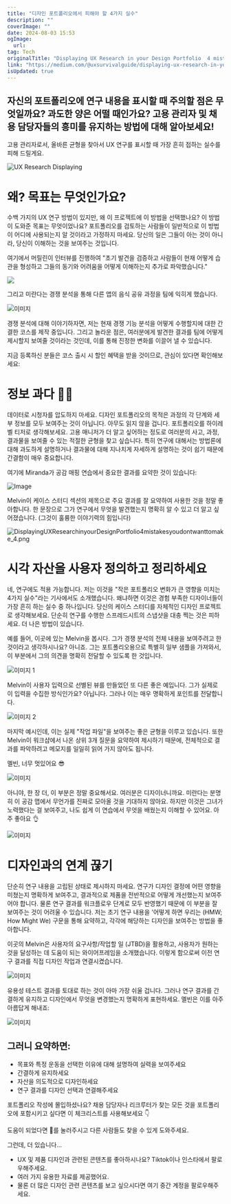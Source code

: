```yaml
---
title: "디자인 포트폴리오에서 피해야 할 4가지 실수"
description: ""
coverImage: ""
date: 2024-08-03 15:53
ogImage:
  url:
tag: Tech
originalTitle: "Displaying UX Research in your Design Portfolio  4 mistakes you dont want to make"
link: "https://medium.com/@uxsurvivalguide/displaying-ux-research-in-your-design-portfolio-4-mistakes-you-dont-want-to-make-9d5cb97c9063"
isUpdated: true
---
```


## 자신의 포트폴리오에 연구 내용을 표시할 때 주의할 점은 무엇일까요? 과도한 양은 어떨 때인가요? 고용 관리자 및 채용 담당자들의 흥미를 유지하는 방법에 대해 알아보세요!

고용 관리자로서, 올바른 균형을 찾아서 UX 연구를 표시할 때 가장 흔히 접하는 실수를 피해 드릴게요.

![UX Research Displaying](/assets/img/DisplayingUXResearchinyourDesignPortfolio4mistakesyoudontwanttomake_0.png)

# 왜? 목표는 무엇인가요?

<!-- seedividend - 사각형 -->

<ins class="adsbygoogle"
     style="display:block"
     data-ad-client="ca-pub-4877378276818686"
     data-ad-slot="1898504329"
     data-ad-format="auto"
     data-full-width-responsive="true"></ins>

<script>
     (adsbygoogle = window.adsbygoogle || []).push({});
</script>

수백 가지의 UX 연구 방법이 있지만, 왜 이 프로젝트에 이 방법을 선택했나요? 이 방법이 도와준 목표는 무엇이었나요? 포트폴리오를 검토하는 사람들이 일반적으로 이 방법이 어디에 사용되는지 알 것이라고 가정하지 마세요. 당신의 일은 그들이 아는 것이 아니라, 당신이 이해하는 것을 보여주는 것입니다.

여기에서 머릴린이 인터뷰를 진행하여 "초기 발견을 검증하고 사람들이 현재 어떻게 습관을 형성하고 그들의 동기와 어려움을 어떻게 이해하는지 추가로 파악했습니다."

![](/assets/img/DisplayingUXResearchinyourDesignPortfolio4mistakesyoudontwanttomake_1.png)

그리고 미란다는 경쟁 분석을 통해 다른 앱의 음식 공유 과정을 팀에 익히게 했습니다.

<!-- seedividend - 사각형 -->

<ins class="adsbygoogle"
     style="display:block"
     data-ad-client="ca-pub-4877378276818686"
     data-ad-slot="1898504329"
     data-ad-format="auto"
     data-full-width-responsive="true"></ins>

<script>
     (adsbygoogle = window.adsbygoogle || []).push({});
</script>

![이미지](/assets/img/DisplayingUXResearchinyourDesignPortfolio4mistakesyoudontwanttomake_2.png)

경쟁 분석에 대해 이야기하자면, 저는 현재 경쟁 기능 분석을 어떻게 수행할지에 대한 간결한 코스를 제작 중입니다. 그리고 놀라운 점은, 여러분에게 발견한 결과를 팀에 어떻게 제시할지 보여줄 것이라는 것인데, 이를 통해 진정한 변화를 이끌어 낼 수 있습니다.

지금 등록하신 분들은 코스 출시 시 할인 혜택을 받을 것이므로, 관심이 있다면 확인해보세요:

# 정보 과다 😵‍💫

<!-- seedividend - 사각형 -->

<ins class="adsbygoogle"
     style="display:block"
     data-ad-client="ca-pub-4877378276818686"
     data-ad-slot="1898504329"
     data-ad-format="auto"
     data-full-width-responsive="true"></ins>

<script>
     (adsbygoogle = window.adsbygoogle || []).push({});
</script>

데이터로 시청자를 압도하지 마세요. 디자인 포트폴리오의 목적은 과정의 각 단계와 세부 정보를 모두 보여주는 것이 아닙니다. 아무도 읽지 않을 겁니다. 포트폴리오를 하이레벨 티저로 생각해보세요. 고용 매니저가 더 알고 싶어하는 정도로 여러분의 사고, 과정, 결과물을 보여줄 수 있는 적절한 균형을 찾고 싶습니다. 특히 연구에 대해서는 방법론에 대해 과도하게 설명하거나 결과물에 대해 지나치게 자세하게 설명하는 것이 쉽기 때문에 간결함이 매우 중요합니다.

여기에 Miranda가 공감 매핑 연습에서 중요한 결과를 요약한 것이 있습니다:

![Image](/assets/img/DisplayingUXResearchinyourDesignPortfolio4mistakesyoudontwanttomake_3.png)

Melvin이 케이스 스터디 섹션의 제목으로 주요 결과를 잘 요약하여 사용한 것을 정말 좋아합니다. 한 문장으로 그가 연구에서 무엇을 발견했는지 명확히 알 수 있고 더 알고 싶어졌습니다. (그것이 훌륭한 이야기력의 힘입니다)

<!-- seedividend - 사각형 -->

<ins class="adsbygoogle"
     style="display:block"
     data-ad-client="ca-pub-4877378276818686"
     data-ad-slot="1898504329"
     data-ad-format="auto"
     data-full-width-responsive="true"></ins>

<script>
     (adsbygoogle = window.adsbygoogle || []).push({});
</script>

![DisplayingUXResearchinyourDesignPortfolio4mistakesyoudontwanttomake_4.png](/assets/img/DisplayingUXResearchinyourDesignPortfolio4mistakesyoudontwanttomake_4.png)

# 시각 자산을 사용자 정의하고 정리하세요

네, 연구에도 적용 가능합니다. 저는 이것을 "작은 포트폴리오 변화가 큰 영향을 미치는 4가지 실수"라는 기사에서도 소개했습니다. 왜냐하면 이것은 경험 부족한 디자이너들이 가장 흔히 하는 실수 중 하나입니다. 당신의 케이스 스터디를 자체적인 디자인 프로젝트로 생각해보세요. 단순히 연구를 수행한 스프레드시트의 스냅샷을 대충 찍는 것은 피하세요. 더 나은 방법이 있습니다.

예를 들어, 이곳에 있는 Melvin을 봅시다. 그가 경쟁 분석의 전체 내용을 보여주려고 한 것이라고 생각하시나요? 아니죠. 그는 포트폴리오용으로 특별히 일부 샘플을 가져와서, 이 부분에서 그의 의견을 명확히 전달할 수 있도록 한 것입니다.

<!-- seedividend - 사각형 -->

<ins class="adsbygoogle"
     style="display:block"
     data-ad-client="ca-pub-4877378276818686"
     data-ad-slot="1898504329"
     data-ad-format="auto"
     data-full-width-responsive="true"></ins>

<script>
     (adsbygoogle = window.adsbygoogle || []).push({});
</script>

![이미지 1](/assets/img/DisplayingUXResearchinyourDesignPortfolio4mistakesyoudontwanttomake_5.png)

Melvin이 사용자 입력으로 선별된 뷰를 만들었던 또 다른 좋은 예입니다. 그가 실제로 이 입력을 수집한 방식인가요? 아닙니다. 그러나 이는 매우 명확하게 포인트를 전달합니다.

![이미지 2](/assets/img/DisplayingUXResearchinyourDesignPortfolio4mistakesyoudontwanttomake_6.png)

마지막 예시인데, 이는 실제 "작업 파일"을 보여주는 좋은 균형을 이루고 있습니다. 또한 Melvin이 워크샵에서 나온 상위 3개 질문을 요약하여 제시하기 때문에, 전체적으로 결과를 파악하려고 메모지를 일일히 읽어 가지 않아도 됩니다.

<!-- seedividend - 사각형 -->

<ins class="adsbygoogle"
     style="display:block"
     data-ad-client="ca-pub-4877378276818686"
     data-ad-slot="1898504329"
     data-ad-format="auto"
     data-full-width-responsive="true"></ins>

<script>
     (adsbygoogle = window.adsbygoogle || []).push({});
</script>

멜빈, 너무 멋있어요 😎

![이미지](/assets/img/DisplayingUXResearchinyourDesignPortfolio4mistakesyoudontwanttomake_7.png)

아니야, 한 장 더, 이 부분은 정말 중요해서요. 여러분은 디자이너니까요. 미란다는 분명히 이 공감 맵에서 무언가를 진짜로 모아올 것을 기대하지 않아요. 하지만 이것은 그녀가 노력했다는 걸 보여주고, 나도 쉽게 이 연습에서 무엇을 배웠는지 이해할 수 있어요. 아주 좋아요 👌

![이미지](/assets/img/DisplayingUXResearchinyourDesignPortfolio4mistakesyoudontwanttomake_8.png)

<!-- seedividend - 사각형 -->

<ins class="adsbygoogle"
     style="display:block"
     data-ad-client="ca-pub-4877378276818686"
     data-ad-slot="1898504329"
     data-ad-format="auto"
     data-full-width-responsive="true"></ins>

<script>
     (adsbygoogle = window.adsbygoogle || []).push({});
</script>

# 디자인과의 연계 끊기

단순히 연구 내용을 고립된 상태로 제시하지 마세요. 연구가 디자인 결정에 어떤 영향을 미쳤는지 명확하게 보여주고, 결과적으로 제품을 전반적으로 어떻게 개선했는지 보여주어야 합니다. 물론 연구 결과를 워크플로우 단계로 모두 반영했기 때문에 이 부분을 잘 보여주는 것이 어려울 수 있습니다. 저는 초기 연구 내용을 '어떻게 하면 우리는 (HMW; How Might We) 구문을 통해 요약하고, 각각에 해당하는 디자인을 보여주는 방법을 좋아합니다.

이곳의 Melvin은 사용자의 요구사항/작업할 일 (JTBD)을 활용하고, 사용자가 원하는 것을 달성하는 데 도움이 되는 와이어프레임을 소개했습니다. 이렇게 함으로써 이전 연구 결과를 직접 디자인 작업과 연결시켰습니다.

![이미지](/assets/img/DisplayingUXResearchinyourDesignPortfolio4mistakesyoudontwanttomake_9.png)

<!-- seedividend - 사각형 -->

<ins class="adsbygoogle"
     style="display:block"
     data-ad-client="ca-pub-4877378276818686"
     data-ad-slot="1898504329"
     data-ad-format="auto"
     data-full-width-responsive="true"></ins>

<script>
     (adsbygoogle = window.adsbygoogle || []).push({});
</script>

유용성 테스트 결과를 토대로 하는 것이 아마 가장 쉬울 겁니다. 그러나 연구 결과를 간결하게 유지하고 디자인에서 무엇을 변경했는지 명확하게 표현하세요. 멜빈은 이를 아주 아름답게 해내죠:

![이미지](/assets/img/DisplayingUXResearchinyourDesignPortfolio4mistakesyoudontwanttomake_10.png)

## 그러니 요약하면:

- 목표와 특정 운동을 선택한 이유에 대해 설명하여 실력을 보여주세요
- 간결하게 유지하세요
- 자산을 의도적으로 디자인하세요
- 연구 결과를 디자인 선택과 연결해주세요

<!-- seedividend - 사각형 -->

<ins class="adsbygoogle"
     style="display:block"
     data-ad-client="ca-pub-4877378276818686"
     data-ad-slot="1898504329"
     data-ad-format="auto"
     data-full-width-responsive="true"></ins>

<script>
     (adsbygoogle = window.adsbygoogle || []).push({});
</script>

포트폴리오 작성에 몰입하셨나요? 채용 담당자나 리크루터가 찾는 모든 것을 포트폴리오에 포함시키고 싶다면 이 체크리스트를 사용해보세요 👇

도움이 되었다면 👏를 눌러주시고 다른 사람들도 찾을 수 있게 도와주세요.

그런데, 더 있습니다…

- UX 및 제품 디자인과 관련된 콘텐츠를 좋아하시나요? Tiktok이나 인스타에서 팔로우해주세요.
- 여러 가지 유용한 자료를 제공했어요.
- 물론 더 많은 디자인 관련 콘텐츠를 보고 싶으시다면 여기 중간 계정을 팔로우해주세요.
